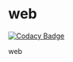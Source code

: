 # web

[![Codacy Badge](https://api.codacy.com/project/badge/Grade/080b62e0b91346759273378ec12422ff)](https://app.codacy.com/gh/poff-bnff/tartuff?utm_source=github.com&utm_medium=referral&utm_content=poff-bnff/tartuff&utm_campaign=Badge_Grade_Settings)

web
